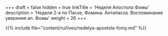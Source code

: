 +++
draft = false
hidden = true
linkTitle = 'Неделя Апостола Фомы'
description = 'Неделя 2-я по Пасхе, Фомина. Антипасха. Воспоминание уверения ап. Фомы'
weight = 26
+++

{{% include file="content/ru/lives/nedelya-apostola-fomy.md" %}}
